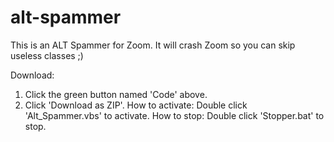 # alt-spammer
This is an ALT Spammer for Zoom. It will crash Zoom so you can skip useless classes ;)

Download:
1. Click the green button named 'Code' above.
2. Click 'Download as ZIP'.
How to activate:
Double click 'Alt_Spammer.vbs' to activate.
How to stop:
Double click 'Stopper.bat' to stop.
